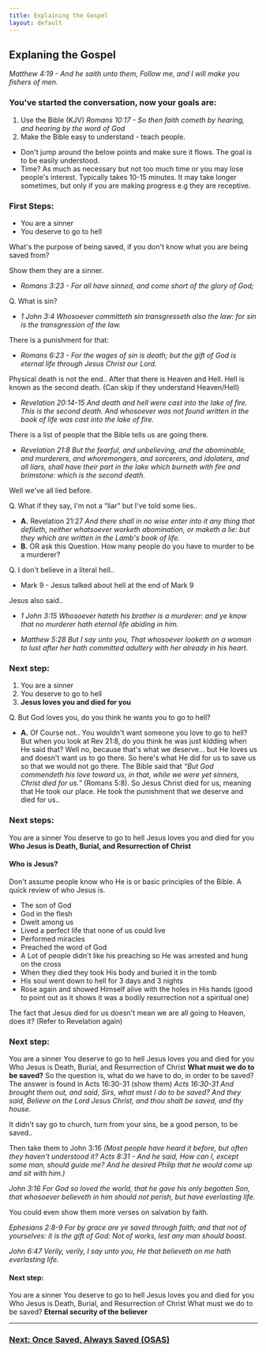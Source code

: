 ```yaml
---
title: Explaining the Gospel
layout: default
---
```


## Explaning the Gospel 
*Matthew 4:19 - And he saith unto them, Follow me, and I will make you fishers of men.*

### You've started the conversation, now your goals are:
1. Use the Bible (KJV)
    _Romans 10:17 - So then faith cometh by hearing, and hearing by the word of God_
2. Make the Bible easy to understand - teach people. 
* Don't jump around the below points and make sure it flows. The goal is to be easily understood. 
* Time? As much as necessary but not too much time or you may lose people's interest. Typically takes 10-15 minutes. It may take longer sometimes, but only if you are making progress e.g they are receptive. 

### First Steps:
* You are a sinner
* You deserve to go to hell

What's the purpose of being saved, if you don't know what you are being saved from?

Show them they are a sinner. 
* _Romans 3:23 - For all have sinned, and come short of the glory of God;_
       
Q. What is sin?
* _1 John 3:4 Whosoever committeth sin transgresseth also the law: for sin is the transgression of the law._

There is a punishment for that:
* _Romans 6:23 - For the wages of sin is death; but the gift of God is eternal life through Jesus Christ our Lord._

Physical death is not the end.. After that there is Heaven and Hell. Hell is known as the second death. (Can skip if they understand Heaven/Hell)
* _Revelation 20:14-15 And death and hell were cast into the lake of fire. This is the second death. And whosoever was not found written in the book of life was cast into the lake of fire._

There is a list of people that the Bible tells us are going there. 
* _Revelation 21:8 But the fearful, and unbelieving, and the abominable, and murderers, and whoremongers, and sorcerers, and idolaters, and all liars, shall have their part in the lake which burneth with fire and brimstone: which is the second death._

Well we've all lied before. 

Q. What if they say, I'm not a “liar” but I've told some lies.. 
* **A.** Revelation 21:27 _And there shall in no wise enter into it any thing that defileth, neither whatsoever worketh abomination, or maketh a lie: but they which are written in the Lamb's book of life._
* **B.** OR ask this Question. How many people do you have to murder to be a murderer? 

Q. I don't believe in a literal hell..
* Mark 9 - Jesus talked about hell at the end of Mark 9

Jesus also said..
* _1 John 3:15 Whosoever hateth his brother is a murderer: and ye know that no murderer hath eternal life abiding in him._

* _Matthew 5:28 But I say unto you, That whosoever looketh on a woman to lust after her hath committed adultery with her already in his heart._

### Next step:
1. You are a sinner
2. You deserve to go to hell
3. **Jesus loves you and died for you**

Q. But God loves you, do you think he wants you to go to hell?
* **A.** Of Course not.. You wouldn't want someone you love to go to hell?
   But when you look at Rev 21:8, do you think he was just kidding when He said that?
   Well no, because that's what we deserve… but He loves us and doesn't want us to go there. 
   So here's what He did for us to save us so that we would not go there. 
   The Bible said that _“But God commendeth his love toward us, in that, while we were yet sinners, Christ died for us.”_ (Romans 5:8). 
   So Jesus Christ died for us, meaning that He took our place. 
   He took the punishment that we deserve and died for us..

### Next steps:
You are a sinner
You deserve to go to hell
Jesus loves you and died for you
**Who Jesus is
Death, Burial, and Resurrection of Christ**

#### Who is Jesus?
Don't assume people know who He is or basic principles of the Bible. 
A quick review of who Jesus is.
* The son of God
* God in the flesh
* Dwelt among us
* Lived a perfect life that none of us could live
* Performed miracles
* Preached the word of God
* A Lot of people didn't like his preaching so He was arrested and hung on the cross
* When they died they took His body and buried it in the tomb
* His soul went down to hell for 3 days and 3 nights
* Rose again and showed Himself alive with the holes in His hands (good to point out as it shows it was a bodily resurrection not a spiritual one)

The fact that Jesus died for us doesn't mean we are all going to Heaven, does it?
(Refer to Revelation again)


### Next step:
You are a sinner
You deserve to go to hell
Jesus loves you and died for you
Who Jesus is
Death, Burial, and Resurrection of Christ
**What must we do to be saved?**
So the question is, what do we have to do, in order to be saved?
The answer is found in Acts 16:30-31 (show them)
 _Acts 16:30-31 And brought them out, and said, Sirs, what must I do to be saved? And they said, Believe on the Lord Jesus Christ, and thou shalt be saved, and thy house._

It didn't say go to church, turn from your sins, be a good person, to be saved..

Then take them to John 3:16 
_(Most people have heard it before, but often they haven't understood it? Acts 8:31 - And he said, How can I, except some man, should guide me? And he desired Philip that he would come up and sit with him.)_

_John 3:16 For God so loved the world, that he gave his only begotten Son, that whosoever believeth in him should not perish, but have everlasting life._

You could even show them more verses on salvation by faith.

_Ephesians 2:8-9
For by grace are ye saved through faith; and that not of yourselves: it is the gift of God: Not of works, lest any man should boast._

_John 6:47
Verily, verily, I say unto you, He that believeth on me hath everlasting life._

#### Next step:
You are a sinner
You deserve to go to hell
Jesus loves you and died for you
Who Jesus is
Death, Burial, and Resurrection of Christ
What must we do to be saved?
**Eternal security of the believer**

---

### [Next: Once Saved, Always Saved (OSAS)](/soulwinning/soulwinning-instruction/osas)
